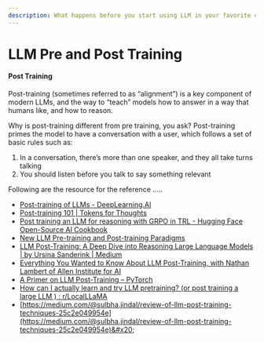 ```yaml
---
description: What happens before you start using LLM in your favorite chat
---
```


# LLM Pre and Post Training





#### Post Training&#x20;

Post-training (sometimes referred to as “alignment”) is a key component of modern LLMs, and the way to “teach” models how to answer in a way that humans like, and how to reason.

Why is post-training different from pre training, you ask? Post-training primes the model to have a conversation with a user, which follows a set of basic rules such as:

1. In a conversation, there’s more than one speaker, and they all take turns talking
2. You should listen before you talk to say something relevant





Following are the resource for the reference .....&#x20;

* [Post-training of LLMs - DeepLearning.AI](https://www.deeplearning.ai/short-courses/post-training-of-llms/)&#x20;
* [Post-training 101 | Tokens for Thoughts](https://tokens-for-thoughts.notion.site/post-training-101)&#x20;
* [Post training an LLM for reasoning with GRPO in TRL - Hugging Face Open-Source AI Cookbook](https://huggingface.co/learn/cookbook/en/fine_tuning_llm_grpo_trl)&#x20;
* [New LLM Pre-training and Post-training Paradigms](https://magazine.sebastianraschka.com/p/new-llm-pre-training-and-post-training)&#x20;
* [LLM Post-Training: A Deep Dive into Reasoning Large Language Models | by Ursina Sanderink | Medium](https://medium.com/@sanderink.ursina/llm-post-training-a-deep-dive-into-reasoning-large-language-models-b910786275b5)&#x20;
* [Everything You Wanted to Know About LLM Post-Training, with Nathan Lambert of Allen Institute for AI](https://www.youtube.com/watch?v=LVXtFnEbNU0)&#x20;
* [A Primer on LLM Post-Training – PyTorch](https://pytorch.org/blog/a-primer-on-llm-post-training/)&#x20;
* [How can I actually learn and try LLM pretraining? (or post training a large LLM ) : r/LocalLLaMA](https://www.reddit.com/r/LocalLLaMA/comments/1mk8oll/how_can_i_actually_learn_and_try_llm_pretraining/)&#x20;
* [https://medium.com/@sulbha.jindal/review-of-llm-post-training-techniques-25c2e049954e](https://medium.com/@sulbha.jindal/review-of-llm-post-training-techniques-25c2e049954e)&#x20;
